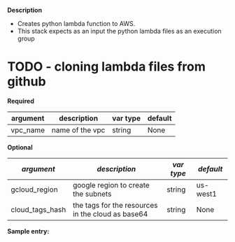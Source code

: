 **Description**

  - Creates python lambda function to AWS.
  - This stack expects as an input the python lambda files as an execution group

  # TODO - cloning lambda files from github

**Required**

| argument      | description                            | var type | default      |
| ------------- | -------------------------------------- | -------- | ------------ |
| vpc_name   | name of the vpc                 | string   | None         |

**Optional**

| *argument*           | *description*                            | *var type* |  *default*      |
| ------------- | -------------------------------------- | -------- | ------------ |
| gcloud_region        | google region to create the subnets          | string    | us-west1       |
| cloud_tags_hash | the tags for the resources in the cloud as base64 | string  | None         |

**Sample entry:**

```
```
